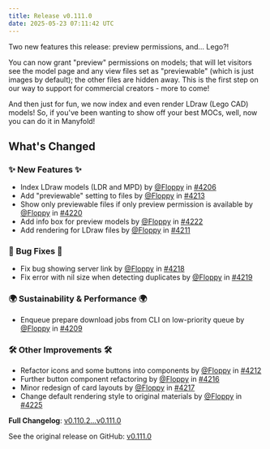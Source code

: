 ```yaml
---
title: Release v0.111.0
date: 2025-05-23 07:11:42 UTC
---
```

Two new features this release: preview permissions, and... Lego?!

You can now grant "preview" permissions on models; that will let visitors see the model page and any view files set as "previewable" (which is just images by default); the other files are hidden away. This is the first step on our way to support for commercial creators - more to come!

And then just for fun, we now index and even render LDraw (Lego CAD) models! So, if you've been wanting to show off your best MOCs, well, now you can do it in Manyfold!

## What's Changed
### ✨ New Features ✨
* Index LDraw models (LDR and MPD) by [@Floppy](https://github.com/Floppy) in [#4206](https://github.com/manyfold3d/manyfold/pull/4206)
* Add "previewable" setting to files by [@Floppy](https://github.com/Floppy) in [#4213](https://github.com/manyfold3d/manyfold/pull/4213)
* Show only previewable files if only preview permission is available by [@Floppy](https://github.com/Floppy) in [#4220](https://github.com/manyfold3d/manyfold/pull/4220)
* Add info box for preview models by [@Floppy](https://github.com/Floppy) in [#4222](https://github.com/manyfold3d/manyfold/pull/4222)
* Add rendering for LDraw files by [@Floppy](https://github.com/Floppy) in [#4211](https://github.com/manyfold3d/manyfold/pull/4211)
### 🐛 Bug Fixes 🐛
* Fix bug showing server link by [@Floppy](https://github.com/Floppy) in [#4218](https://github.com/manyfold3d/manyfold/pull/4218)
* Fix error with nil size when detecting duplicates by [@Floppy](https://github.com/Floppy) in [#4219](https://github.com/manyfold3d/manyfold/pull/4219)
### 🌍 Sustainability & Performance 🌍
* Enqueue prepare download jobs from CLI on low-priority queue by [@Floppy](https://github.com/Floppy) in [#4209](https://github.com/manyfold3d/manyfold/pull/4209)
### 🛠️ Other Improvements 🛠️
* Refactor icons and some buttons into components by [@Floppy](https://github.com/Floppy) in [#4212](https://github.com/manyfold3d/manyfold/pull/4212)
* Further button component refactoring by [@Floppy](https://github.com/Floppy) in [#4216](https://github.com/manyfold3d/manyfold/pull/4216)
* Minor redesign of card layouts by [@Floppy](https://github.com/Floppy) in [#4217](https://github.com/manyfold3d/manyfold/pull/4217)
* Change default rendering style to original materials by [@Floppy](https://github.com/Floppy) in [#4225](https://github.com/manyfold3d/manyfold/pull/4225)


**Full Changelog**: [v0.110.2...v0.111.0](https://github.com/manyfold3d/manyfold/compare/v0.110.2...v0.111.0)

See the original release on GitHub: [v0.111.0](https://github.com/manyfold3d/manyfold/releases/tag/v0.111.0)
